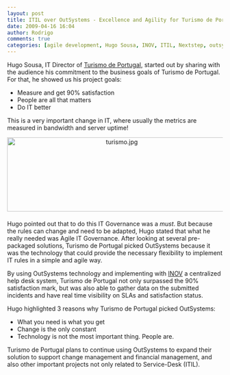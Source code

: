 ```yaml
---
layout: post
title: ITIL over OutSystems - Excellence and Agility for Turismo de Portugal
date: 2009-04-16 16:04
author: Rodrigo
comments: true
categories: [agile development, Hugo Sousa, INOV, ITIL, Nextstep, outsystems, Platform in Action, Turismo de Portugal]
---
```

Hugo Sousa, IT Director of <a href="http://www.turismodeportugal.pt/">Turismo de Portugal</a>, started out by sharing with the audience his commitment to the business goals of Turismo de Portugal. For that, he showed us his project goals:
<ul>
	<li>Measure and get 90% satisfaction</li>
	<li>People are all that matters</li>
	<li>Do IT better</li>
</ul>
<!--more-->

This is a very important change in IT, where usually the metrics are measured in bandwidth and server uptime!

<span class="mt-enclosure mt-enclosure-image" style="display: inline;"><img class="mt-image-center" style="margin: 0pt auto 20px; text-align: center; display: block;" alt="turismo.jpg" src="https://www.outsystems.com/blog/wp-content/uploads/2009/04/turismo2.jpg" width="520" height="173" /></span>

Hugo pointed out that to do this IT Governance was a <i>must</i>. But because the rules can change and need to be adapted, Hugo stated that what he really needed was Agile IT Governance. After looking at several pre-packaged solutions, Turismo de Portugal picked OutSystems because it was the technology that could provide the necessary flexibility to implement IT rules in a simple and agile way.

By using OutSystems technology and implementing with <a href="http://www.inov.pt/">INOV</a> a centralized help desk system, Turismo de Portugal not only surpassed the 90% satisfaction mark, but was also able to gather data on the submitted incidents and have real time visibility on SLAs and satisfaction status.

Hugo highlighted 3 reasons why Turismo de Portugal picked OutSystems:
<ul>
	<li>What you need is what you get</li>
	<li>Change is the only constant</li>
	<li>Technology is not the most important thing. People are.</li>
</ul>
Turismo de Portugal plans to continue using OutSystems to expand their solution to support change management and financial management, and also other important projects not only related to Service-Desk (ITIL).
